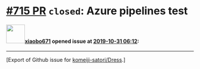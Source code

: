 # [\#715 PR](https://github.com/komeiji-satori/Dress/pull/715) `closed`: Azure pipelines test

#### <img src="https://avatars.githubusercontent.com/u/28859079?v=4" width="50">[xiaobo671](https://github.com/xiaobo671) opened issue at [2019-10-31 06:12](https://github.com/komeiji-satori/Dress/pull/715):






-------------------------------------------------------------------------------



[Export of Github issue for [komeiji-satori/Dress](https://github.com/komeiji-satori/Dress).]

